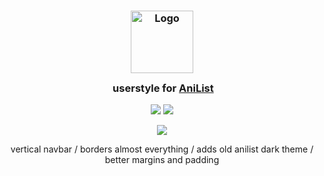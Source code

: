 <h3 align="center">
	<img src="https://github.com/user-attachments/assets/c22e0893-a006-4737-a772-b10287de76ab" width="100" alt="Logo"/><br/>
	<img src="https://raw.githubusercontent.com/catppuccin/catppuccin/main/assets/misc/transparent.png" height="30" width="0px"/>
  userstyle for <a href="https://anilist.co">AniList</a>
</h3>

<p align="center">
	<a href="https://github.com/reitenth/userstyles/issues"><img src="https://img.shields.io/github/issues/catppuccin/userstyles/anilist?colorA=363a4f&colorB=f5a97f&style=for-the-badge"></a>
	<a href="https://raw.githubusercontent.com/reitenth/userstyles/main/anilist/style.css"><img src="https://img.shields.io/badge/stylus-install-cba6f7?colorA=363a4f&style=for-the-badge"></a>
</p>

<p align="center">
  <img src="https://github.com/user-attachments/assets/d2bfcff4-5d0f-47c4-98bf-11a7c1628035" />
</p>

<p align="center">
	 vertical navbar
	/ borders almost everything
	/ adds old anilist dark theme
	/ better margins and padding
</p>
